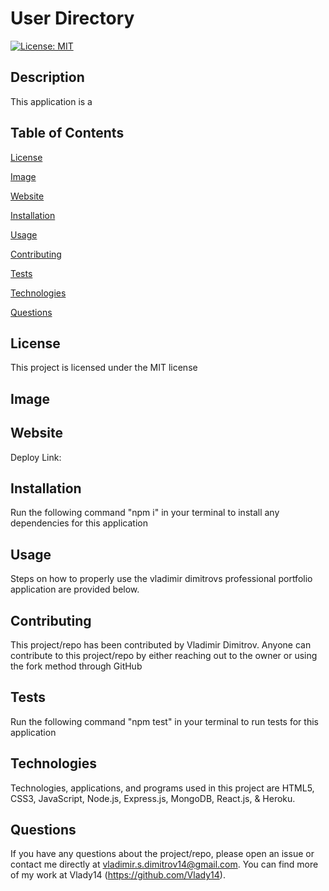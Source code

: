 # User Directory

[![License: MIT](https://img.shields.io/badge/License-MIT-yellow.svg)](https://opensource.org/licenses/MIT)

## Description

This application is a

## Table of Contents

[License](#license)

[Image](#image)

[Website](#website)

[Installation](#installation)

[Usage](#usage)

[Contributing](#contributing)

[Tests](#tests)

[Technologies](#technologies)

[Questions](#questions)

## License

This project is licensed under the MIT license

## Image



## Website

Deploy Link:

## Installation

Run the following command "npm i" in your terminal to install any dependencies for this application

## Usage

Steps on how to properly use the vladimir dimitrovs professional portfolio application are provided below.

## Contributing

This project/repo has been contributed by Vladimir Dimitrov. Anyone can contribute to this project/repo by either reaching out to the owner or using the fork method through GitHub

## Tests

Run the following command "npm test" in your terminal to run tests for this application

## Technologies

Technologies, applications, and programs used in this project are HTML5, CSS3, JavaScript, Node.js, Express.js, MongoDB, React.js, & Heroku.

## Questions

If you have any questions about the project/repo, please open an issue or contact me directly at <vladimir.s.dimitrov14@gmail.com>.
You can find more of my work at Vlady14 (https://github.com/Vlady14).